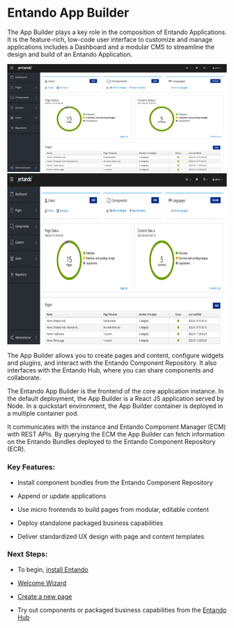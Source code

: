 # Entando App Builder

The App Builder plays a key role in the composition of Entando Applications. It is the feature-rich, low-code user interface to customize and manage applications includes a Dashboard and a modular CMS to streamline the design and build of an Entando Application.

![Entando App Builder](./img/app-builder.png)
<img src="./img/app-builder.png" width="800" height="393.76">

The App Builder allows you to create pages and content, configure widgets and plugins, and interact with the Entando Component Repository. It also interfaces with the Entando Hub, where you can share components and collaborate.

The Entando App Builder is the frontend of the core application instance. In the default deployment, the App Builder is a React JS application served by Node. In a quickstart environment, the App Builder container is deployed in a multiple container pod.

It communicates with the instance and Entando Component Manager (ECM) with REST APIs. By querying the ECM the App Builder can fetch information on the Entando Bundles deployed to the Entando Component Repository (ECR).

### Key Features:


* Install component bundles from the Entando Component Repository

* Append or update applications

* Use micro frontends to build pages from modular, editable content

* Deploy standalone packaged business capabilities

* Deliver standardized UX design with page and content templates 


### Next Steps:

* To begin, [install Entando](./getting-started/README.md#automatic-install)

* [Welcome Wizard](./welcome-wizard.md)

* [Create a new page](../../tutorials/compose/page-management.md)

* Try out components or packaged business capabilities from the [Entando Hub](./TODO)
